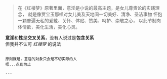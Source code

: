 > 在《红楼梦》原著里面，意淫是小说的最高主题，是女儿尊贵论的实践理念，
> 就是像贾宝玉那样对女儿美及天地间一切美好、清净、圣洁事物
> 怀抱一颗普遍无私的爱戴、关怀、体贴、赞美、呵护、崇敬之心，
> 以此节制肉体情欲，美化生活，美化心灵。

**意淫**和**性**是**交叉关系**，没有人说过是**包含关系**  
但我并不认可 *红楼梦* 的说法

~~~

原则就是，意淫的对象只会是不切实际的人  
嗯...点到为止

---
